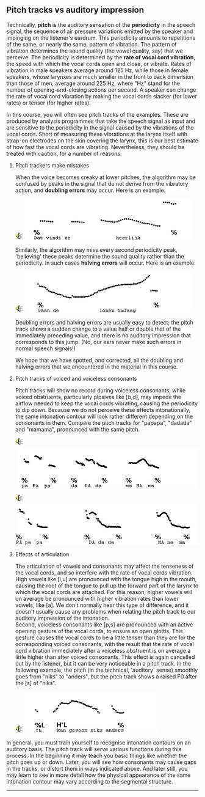 Pitch tracks vs auditory impression
-----------------------------------

Technically, **pitch** is the auditory sensation of the **periodicity** in the speech signal, the sequence of air pressure variations emitted by the speaker and impinging on the listener's eardrum. This periodicity amounts to repetitions of the same, or nearly the same, pattern of vibration. The pattern of vibration determines the sound quality (the vowel quality, say) that we perceive. The periodicity is determined by the **rate of vocal cord vibration**, the speed with which the vocal cords open and close, or vibrate. Rates of vibration in male speakers average around 125 Hz, while those in female speakers, whose larynxes are much smaller in the front to back dimension than those of men, average around 225 Hz, where "Hz" stand for the number of opening-and-closing actions per second. A speaker can change the rate of vocal cord vibration by making the vocal cords slacker (for lower rates) or tenser (for higher rates).

In this course, you will often see pitch tracks of the examples. These are produced by analysis programmes that take the speech signal as input and are sensitive to the periodicity in the signal caused by the vibrations of the vocal cords. Short of measuring these vibrations at the larynx itself with strap-on electrodes on the skin covering the larynx, this is our best estimate of how fast the vocal cords are vibrating. Nevertheless, they should be treated with caution, for a number of reasons:

1.  Pitch trackers make mistakes
    
    When the voice becomes creaky at lower pitches, the algorithm may be confused by peaks in the signal that do not derive from the vibratory action, and **doubling errors** may occur. Here is an example.
    
    ![Audio](audio.gif) ![Audio](./audio/gif/284f.gif)
    
    Similarly, the algorithm may miss every second periodicity peak, 'believing' these peaks determine the sound quality rather than the periodicity. In such cases **halving errors** will occur. Here is an example.
    
    ![Audio](audio.gif) ![Audio](./audio/gif/202f.gif)
    
    Doubling errors and halving errors are usually easy to detect; the pitch track shows a sudden change to a value half or double that of the immediately preceding value, and there is no auditory impression that corresponds to this jump. (No, our ears never make such errors in normal speech signals!)
    
    We hope that we have spotted, and corrected, all the doubling and halving errors that we encountered in the material in this course.
    
2.  Pitch tracks of voiced and voiceless consonants
    
    Pitch tracks will show no record during voiceless consonants, while voiced obstruents, particularly plosives like \[b,d\], may impede the airflow needed to keep the vocal cords vibrating, causing the periodicity to dip down. Because we do not perceive these effects intonationally, the same intonation contour will look rather different depending on the consonants in them. Compare the pitch tracks for "papapa", "dadada" and "mamama", pronounced with the same pitch.
    
    ![Audio](audio.gif) ![Audio](./audio/gif/312.gif)
    
    ![Audio](audio.gif) ![Audio](./audio/gif/329.gif)
    
3.  Effects of articulation
    
    The articulation of vowels and consonants may affect the tenseness of the vocal cords, and so interfere with the rate of vocal cords vibration. High vowels like \[i,u\] are pronounced with the tongue high in the mouth, causing the root of the tongue to pull up the forward part of the larynx to which the vocal cords are attached. For this reason, higher vowels will on average be pronounced with higher vibration rates than lower vowels, like \[a\]. We don't normally hear this type of difference, and it doesn't usually cause any problems when relating the pitch track to our auditory impression of the intonation.  
    Second, voiceless consonants like \[p,s\] are pronounced with an active opening gesture of the vocal cords, to ensure an open glottis. This gesture causes the vocal cords to be a little tenser than they are for the corresponding voiced consonants, with the result that the rate of vocal cord vibration immediately after a voiceless obstruent is on average a little higher than after voiced consonants. This effect is again cancelled out by the listener, but it can be very noticeable in a pitch track. In the following example, the pitch (in the technical, 'auditory' sense) smoothly goes from "niks" to "anders", but the pitch track shows a raised F0 after the \[s\] of "niks".
    
    ![Audio](audio.gif) ![Audio](./audio/gif/082.gif)
    

In general, you must train yourself to recognise intonation contours on an auditory basis. The pitch track will serve various functions during this process. In the beginning it may teach you basic things like whether the pitch goes up or down. Later, you will see how consonants may cause gaps in the tracks, or distort them in ways indicated above. And later still, you may learn to see in more detail how the physical appearance of the same intonation contour may vary according to the segmental structure.

* * *

